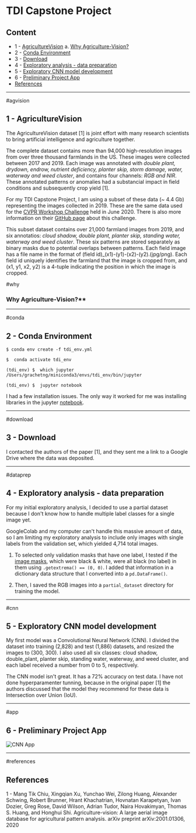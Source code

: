 # TDI Capstone Project

## Content

- 1 - [AgricultureVision](#agvision)
    a. [Why Agriculture-Vision?](#why)
- 2 - [Conda Environment](#conda)
- 3 - [Download](#download)
- 4 - [Exploratory analysis - data preparation](#dataprep)
- 5 - [Exploratory CNN model development](#cnn)
- 6 - [Preliminary Project App](#app)
- [References](#references)

---
#agvision
## 1 - AgricultureVision

The AgricultureVision dataset [1] is joint effort with many research scientists to bring artificial intelligence and agriculture together.

The complete dataset contains more than 94,000 high-resolution images from over three thousand farmlands in the US. These images were collected between 2017 and 2019. Each image was annotated with *double plant, drydown, endrow, nutrient deficiency, planter skip, storm damage, water, waterway and weed cluster*, and contains four channels: *RGB and NIR*. These annotated patterns or anomalies had a substancial impact in field conditions and subsequently crop yield [1].

For my TDI Capstone Project, I am using a subset of these data (~ 4.4 Gb) representing the images collected in 2019. These are the same data used for the [CVPR Workshop Challenge](https://www.agriculture-vision.com/) held in June 2020. There is also more information on their [GitHub page](https://github.com/SHI-Labs/Agriculture-Vision) about this challenge.

This subset dataset contains over 21,000 farmland images from 2019, and six annotatios: *cloud shadow, double plant, planter skip, standing water, waterway and weed cluster*. These six patterns are stored separately as binary masks due to potential overlaps between patterns. Each field image has a file name in the format of \(field id)_(x1)-(y1)-(x2)-(y2).(jpg/png). Each field id uniquely identifies the farmland that the image is cropped from, and (x1, y1, x2, y2) is a 4-tuple indicating the position in which the image is cropped.


#why
### Why Agriculture-Vision?**


---
#conda
## 2 - Conda Environment

```{bash}
$ conda env create -f tdi_env.yml

$  conda activate tdi_env

(tdi_env) $  which jupyter
/Users/grachetng/miniconda3/envs/tdi_env/bin/jupyter

(tdi_env) $  jupyter notebook
```

I had a few installation issues. The only way it worked for me was installing libraries in the jupyter [notebook](1_install_libraries.ipynb).


---
#download
## 3 - Download

I contacted the authors of the paper [1], and they sent me a link to a Google Drive where the data was deposited.


---
#dataprep
## 4 - Exploratory analysis - data preparation

For my initial exploratory analysis, I decided to use a partial dataset because I don't know how to handle multiple label classes for a single image yet.

GoogleColab and my computer can't handle this massive amount of data, so I am limiting my exploratory analysis to include only images with single labels from the validation set, which yielded 4,714 total images.

1. To selected only validation masks that have one label, I tested if the [image masks](./2_get_single_image_files.ipynb), which were black & white, were all black (no label) in them using `.getextrema() == (0, 0)`. I added that information in a dictionary data structure that I converted into a `pd.DataFrame()`.

2. Then, I saved the RGB images into a `partial_dataset` directory for training the model.


---
#cnn
## 5 - Exploratory CNN model development

My first model was a Convolutional Neural Network (CNN). I divided the dataset into training (2,828) and test (1,886) datasets, and resized the images to (300, 300). I also used all six classes: cloud shadow, double_plant, planter skip, standing water, waterway, and weed cluster, and each label received a number from 0 to 5, respectively.

The CNN model isn't great. It has a 72% accuracy on test data. I have not done hyperparamenter tunning, because in the original paper [1] the authors discussed that the model they recommend for these data is Intersection over Union (IoU).


---
#app
## 6 - Preliminary Project App

![CNN App](cnn_app.gif)


---
#references
## References

1 - Mang Tik Chiu, Xingqian Xu, Yunchao Wei, Zilong Huang, Alexander Schwing, Robert Brunner,  Hrant Khachatrian, Hovnatan Karapetyan, Ivan Dozier, Greg Rose, David Wilson, Adrian Tudor, Naira Hovakimyan, Thomas S. Huang, and Honghui  Shi. Agriculture-vision: A large aerial image database for agricultural pattern analysis. arXiv preprint arXiv:2001.01306, 2020
